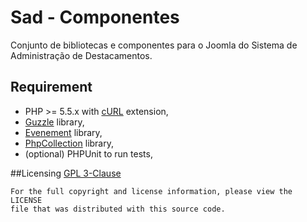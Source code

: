 Sad - Componentes
==========

Conjunto de bibliotecas e componentes para o Joomla do Sistema de Administração de Destacamentos.

## Requirement
* PHP >= 5.5.x with [cURL](http://php.net/manual/en/book.curl.php) extension,
* [Guzzle](https://github.com/guzzle/guzzle) library,
* [Evenement](https://github.com/igorw/evenement) library,
* [PhpCollection](https://github.com/schmittjoh/php-collection) library,
* (optional) PHPUnit to run tests,

##Licensing
[GPL 3-Clause](LICENSE)

    For the full copyright and license information, please view the LICENSE
    file that was distributed with this source code.
